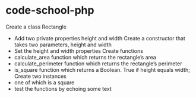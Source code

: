 # code-school-php

Create a class Rectangle
- Add two private properties height and width
Create a constructor that takes two parameters, height and width
- Set the height and width properties
Create functions
- calculate_area function which returns the rectangle’s area
- calculate_perimeter function which returns the rectangle’s perimeter
- is_square function which returns a Boolean. True if height equals width;
Create two instances 
- one of which is a square
- test the functions by echoing some text
